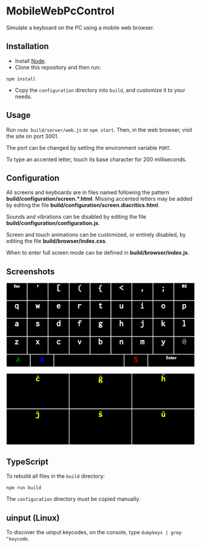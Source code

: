 # MobileWebPcControl

Simulate a keyboard on the PC using a mobile web browser.

## Installation

- Install [Node](https://nodejs.org/).
- Clone this repository and then run:
```
npm install
```
- Copy the `configuration` directory into `build`, and customize it to your needs.

## Usage

Run `node build/server/web.js` or `npm start`.
Then, in the web browser, visit the site on port 3001.

The port can be changed by setting the environment variable `PORT`.

To type an accented letter, touch its base character for 200 milliseconds.

## Configuration

All screens and keyboards are in files named following the pattern **build/configuration/screen.*.html**.
Missing accented letters may be added by editing the file **build/configuration/screen.diacritics.html**.

Sounds and vibrations can be disabled by editing the file **build/configuration/configuration.js**.

Screen and touch animations can be customized, or entirely disabled, by editing the file **build/browser/index.css**.

When to enter full screen mode can be defined in **build/browser/index.js**.

## Screenshots

![The first screen: the lower case alphabet](README/alphabet-lowercase.png)

![Screen for typing Esperanto letters](README/alphabet-esperanto.png)

## TypeScript

To rebuild all files in the `build` directory:
```
npm run build
```
The `configuration` directory must be copied manually.

## uinput (Linux)

To discover the uinput keycodes, on the console, type `dumpkeys | grep ^keycode`.
